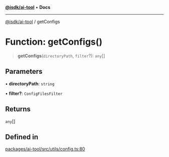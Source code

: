 [**@isdk/ai-tool**](../README.md) • **Docs**

***

[@isdk/ai-tool](../globals.md) / getConfigs

# Function: getConfigs()

> **getConfigs**(`directoryPath`, `filter`?): `any`[]

## Parameters

• **directoryPath**: `string`

• **filter?**: `ConfigFilesFilter`

## Returns

`any`[]

## Defined in

[packages/ai-tool/src/utils/config.ts:80](https://github.com/isdk/ai-tool.js/blob/37ada542a786fbbc770f2d61beb564f6e603941d/src/utils/config.ts#L80)
